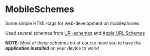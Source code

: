 <h1>MobileSchemes</h1>
<p>Some simple HTML-tags for web-development on mobilephones</p>
<p>Used several schemes from <a target="_blank" href="http://en.wikipedia.org/wiki/URI_scheme">URI-schemes</a>
and <a target="_blank" href="https://developer.apple.com/library/ios/featuredarticles/iPhoneURLScheme_Reference/Introduction/Introduction.html#//apple_ref/doc/uid/TP40007899-CH1-SW1">Apple URL Schemes</a>
</p>
<p><strong>NOTE:</strong> Most of these schemes do of course need you to have the <em><strong>application installed</strong></em> on your device to work!</p>
